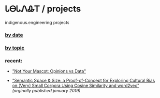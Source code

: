 # ᏓᎾᏓᏁᎲᎢ / projects

indigenous.engineering projects

### [by date](https://indigenousengineering.github.io/projects/by-date.html)

### [by topic](https://indigenousengineering.github.io/projects/by-topic.html)

### recent:

* ["Not Your Mascot: Opinions vs Data"](https://github.com/IndigenousEngineering/IndigenousEngineering.github.io/blob/master/projects/Not_Your_Mascot.html)

* ["Semantic Space & Size: a Proof-of-Concept for Exploring Cultural Bias on (Very) Small Corpora Using Cosine Similarity and word2vec"](https://IndigenousEngineering.github.io/blog/posts/semantic_space_and_size.html) _(orginally published january 2019)_
